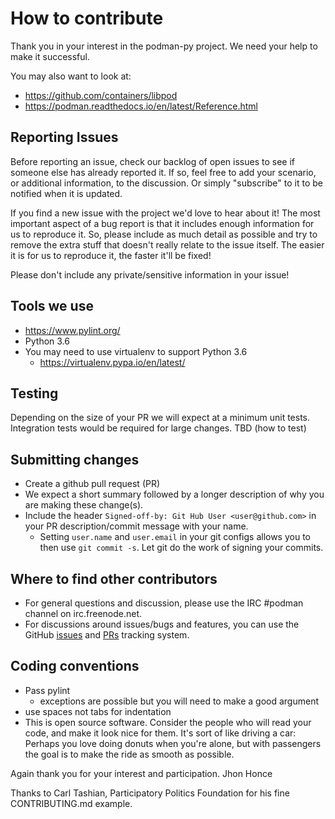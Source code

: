 # How to contribute

Thank you in your interest in the podman-py project.  We need your help to make it successful. 

You may also want to look at:
 - https://github.com/containers/libpod
 - https://podman.readthedocs.io/en/latest/Reference.html
 
## Reporting Issues
Before reporting an issue, check our backlog of open issues to see if someone else has already reported it. If so, feel free to add your scenario, or additional information, to the discussion. Or simply "subscribe" to it to be notified when it is updated.

If you find a new issue with the project we'd love to hear about it! The most important aspect of a bug report is that it includes enough information for us to reproduce it. So, please include as much detail as possible and try to remove the extra stuff that doesn't really relate to the issue itself. The easier it is for us to reproduce it, the faster it'll be fixed!

Please don't include any private/sensitive information in your issue!

## Tools we use
 - https://www.pylint.org/
 - Python 3.6
 - You may need to use virtualenv to support Python 3.6
   - https://virtualenv.pypa.io/en/latest/
 
## Testing
Depending on the size of your PR we will expect at a minimum unit tests. 
Integration tests would be required for large changes.
TBD (how to test)

## Submitting changes
 - Create a github pull request (PR)
 - We expect a short summary followed by a longer description of why you are making these change(s).
 - Include the header `Signed-off-by: Git Hub User <user@github.com>` in your PR description/commit message with your name.
   - Setting `user.name` and `user.email` in your git configs allows you to then use `git commit -s`. Let git do the work of signing your commits.
 
## Where to find other contributors
 - For general questions and discussion, please use the IRC #podman channel on irc.freenode.net.
 - For discussions around issues/bugs and features, you can use the GitHub [issues](https://github.com/containers/podman-py/issues) and [PRs](https://github.com/containers/podman-py/pulls) tracking system.
 
## Coding conventions
 - Pass pylint
   - exceptions are possible but you will need to make a good argument
 - use spaces not tabs for indentation
 - This is open source software. Consider the people who will read your code, and make it look nice for them. It's sort of like driving a car: Perhaps you love doing donuts when you're alone, but with passengers the goal is to make the ride as smooth as possible.

Again thank you for your interest and participation.  Jhon Honce <jhonce at redhat dot com>

Thanks to Carl Tashian, Participatory Politics Foundation for his fine CONTRIBUTING.md example.
